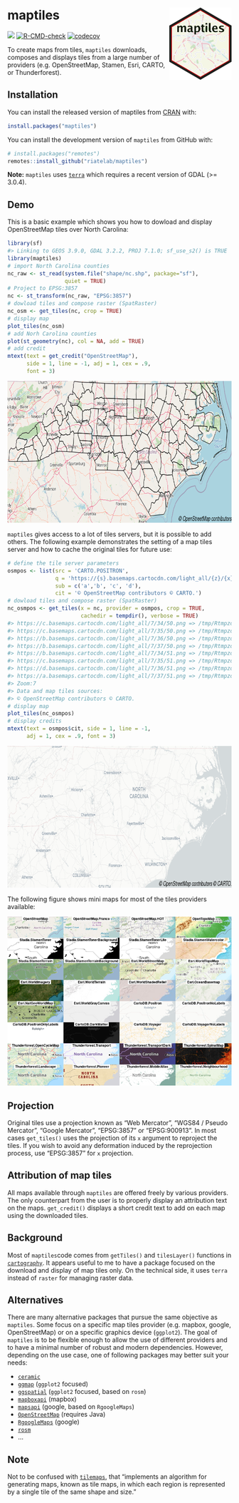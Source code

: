 
<!-- README.md is generated from README.Rmd. Please edit that file -->

# maptiles <img src="man/figures/logo.png" align="right" width="140"/>

<!-- badges: start -->

[![](https://www.r-pkg.org/badges/version/maptiles)](https://cran.r-project.org/package=maptiles)
[![R-CMD-check](https://github.com/riatelab/maptiles/workflows/R-CMD-check/badge.svg)](https://github.com/riatelab/maptiles/actions)
[![codecov](https://codecov.io/gh/riatelab/maptiles/branch/main/graph/badge.svg?token=R7T2PCTERH)](https://codecov.io/gh/riatelab/maptiles/)
<!-- badges: end -->

To create maps from tiles, `maptiles` downloads, composes and displays
tiles from a large number of providers (e.g. OpenStreetMap, Stamen,
Esri, CARTO, or Thunderforest).

## Installation

You can install the released version of maptiles from
[CRAN](https://CRAN.R-project.org/package=maptiles) with:

``` r
install.packages("maptiles")
```

You can install the development version of `maptiles` from GitHub with:

``` r
# install.packages("remotes")
remotes::install_github("riatelab/maptiles")
```

**Note:** `maptiles` uses [`terra`](https://github.com/rspatial/terra)
which requires a recent version of GDAL (>= 3.0.4).

## Demo

This is a basic example which shows you how to dowload and display
OpenStreetMap tiles over North Carolina:

``` r
library(sf)
#> Linking to GEOS 3.9.0, GDAL 3.2.2, PROJ 7.1.0; sf_use_s2() is TRUE
library(maptiles)
# import North Carolina counties
nc_raw <- st_read(system.file("shape/nc.shp", package="sf"), 
                  quiet = TRUE)
# Project to EPSG:3857
nc <- st_transform(nc_raw, "EPSG:3857")
# dowload tiles and compose raster (SpatRaster)
nc_osm <- get_tiles(nc, crop = TRUE)
# display map
plot_tiles(nc_osm)
# add Norh Carolina counties
plot(st_geometry(nc), col = NA, add = TRUE)
# add credit
mtext(text = get_credit("OpenStreetMap"), 
      side = 1, line = -1, adj = 1, cex = .9, 
      font = 3)
```

<!-- ![](man/figures/README-example-1.png){width=852px} -->

<img src="man/figures/README-example-1.png" width="827" height="318"/>

`maptiles` gives access to a lot of tiles servers, but it is possible to
add others. The following example demonstrates the setting of a map
tiles server and how to cache the original tiles for future use:

``` r
# define the tile server parameters
osmpos <- list(src = 'CARTO.POSITRON',
               q = 'https://{s}.basemaps.cartocdn.com/light_all/{z}/{x}/{y}.png',
               sub = c('a','b', 'c', 'd'), 
               cit = '© OpenStreetMap contributors © CARTO.')
# dowload tiles and compose raster (SpatRaster)
nc_osmpos <- get_tiles(x = nc, provider = osmpos, crop = TRUE, 
                       cachedir = tempdir(), verbose = TRUE)
#> https://c.basemaps.cartocdn.com/light_all/7/34/50.png => /tmp/RtmpzdhF4m/CARTO.POSITRON/CARTO.POSITRON_7_34_50.png
#> https://c.basemaps.cartocdn.com/light_all/7/35/50.png => /tmp/RtmpzdhF4m/CARTO.POSITRON/CARTO.POSITRON_7_35_50.png
#> https://b.basemaps.cartocdn.com/light_all/7/36/50.png => /tmp/RtmpzdhF4m/CARTO.POSITRON/CARTO.POSITRON_7_36_50.png
#> https://b.basemaps.cartocdn.com/light_all/7/37/50.png => /tmp/RtmpzdhF4m/CARTO.POSITRON/CARTO.POSITRON_7_37_50.png
#> https://b.basemaps.cartocdn.com/light_all/7/34/51.png => /tmp/RtmpzdhF4m/CARTO.POSITRON/CARTO.POSITRON_7_34_51.png
#> https://c.basemaps.cartocdn.com/light_all/7/35/51.png => /tmp/RtmpzdhF4m/CARTO.POSITRON/CARTO.POSITRON_7_35_51.png
#> https://d.basemaps.cartocdn.com/light_all/7/36/51.png => /tmp/RtmpzdhF4m/CARTO.POSITRON/CARTO.POSITRON_7_36_51.png
#> https://a.basemaps.cartocdn.com/light_all/7/37/51.png => /tmp/RtmpzdhF4m/CARTO.POSITRON/CARTO.POSITRON_7_37_51.png
#> Zoom:7
#> Data and map tiles sources:
#> © OpenStreetMap contributors © CARTO.
# display map
plot_tiles(nc_osmpos)
# display credits
mtext(text = osmpos$cit, side = 1, line = -1, 
      adj = 1, cex = .9, font = 3)
```

<!-- ![](man/figures/README-example2-1.png){width=852px}    -->

<img src="man/figures/README-example2-1.png" width="827" height="318"/>

The following figure shows mini maps for most of the tiles providers
available:

<!-- ![](man/figures/README-front.png){width=840px} -->

<img src="man/figures/README-front.png" width="840"/>

## Projection

Original tiles use a projection known as “Web Mercator”, “WGS84 / Pseudo
Mercator”, “Google Mercator”, “EPSG:3857” or “EPSG:900913”. In most
cases `get_tiles()` uses the projection of its `x` argument to reproject
the tiles. If you wish to avoid any deformation induced by the
reprojection process, use “EPSG:3857” for `x` projection.

## Attribution of map tiles

All maps available through `maptiles` are offered freely by various
providers. The only counterpart from the user is to properly display an
attribution text on the maps. `get_credit()` displays a short credit
text to add on each map using the downloaded tiles.

## Background

Most of `maptiles`code comes from `getTiles()` and `tilesLayer()`
functions in [`cartography`](https://github.com/riatelab/cartography).
It appears useful to me to have a package focused on the download and
display of map tiles only. On the technical side, it uses `terra`
instead of `raster` for managing raster data.

## Alternatives

There are many alternative packages that pursue the same objective as
`maptiles`. Some focus on a specific map tiles provider (e.g. mapbox,
google, OpenStreetMap) or on a specific graphics device (`ggplot2`). The
goal of `maptiles` is to be flexible enough to allow the use of
different providers and to have a minimal number of robust and modern
dependencies. However, depending on the use case, one of following
packages may better suit your needs:

-   [`ceramic`](https://github.com/hypertidy/ceramic)  
-   [`ggmap`](https://github.com/dkahle/ggmap) (`ggplot2` focused)
-   [`ggspatial`](https://github.com/paleolimbot/ggspatial) (`ggplot2`
    focused, based on `rosm`)
-   [`mapboxapi`](https://github.com/walkerke/mapboxapi) (mapbox)
-   [`mapsapi`](https://github.com/michaeldorman/mapsapi/) (google,
    based on `RgoogleMaps`)
-   [`OpenStreetMap`](https://github.com/ifellows/ROSM) (requires Java)
-   [`RgoogleMaps`](https://github.com/markusloecher/rgooglemaps)
    (google)
-   [`rosm`](https://github.com/paleolimbot/rosm)
-   …

## Note

Not to be confused with
[`tilemaps`](https://github.com/kaerosen/tilemaps), that “implements an
algorithm for generating maps, known as tile maps, in which each region
is represented by a single tile of the same shape and size.”
